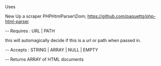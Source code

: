 ##

Uses 

New Up a scraper  PHPHtmlParser\Dom; https://github.com/paquettg/php-html-parser

-- Requires :  URL | PATH  

this will automagically decide if this is a url or path when passed in. 

-- Accepts : STRING | ARRAY | NULL | EMPTY


-- Returns ARRAY of HTML documents
